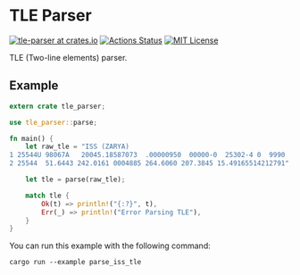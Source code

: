 # TLE Parser
[![tle-parser at crates.io](https://img.shields.io/crates/v/tle-parser.svg)](https://crates.io/crates/tle-parser)
[![Actions Status](https://github.com/kawamurakazushi/tle-parser/workflows/CI/badge.svg)](https://github.com/kawamurakazushi/tle-parser/actions)
[![MIT License](https://img.shields.io/badge/license-MIT-blue.svg?style=flat)](LICENSE)



TLE (Two-line elements) parser.

## Example

```rust
extern crate tle_parser;

use tle_parser::parse;

fn main() {
    let raw_tle = "ISS (ZARYA)
1 25544U 98067A   20045.18587073  .00000950  00000-0  25302-4 0  9990
2 25544  51.6443 242.0161 0004885 264.6060 207.3845 15.49165514212791";

    let tle = parse(raw_tle);

    match tle {
        Ok(t) => println!("{:?}", t),
        Err(_) => println!("Error Parsing TLE"),
    }
}
```

You can run this example with the following command:


```
cargo run --example parse_iss_tle
```
